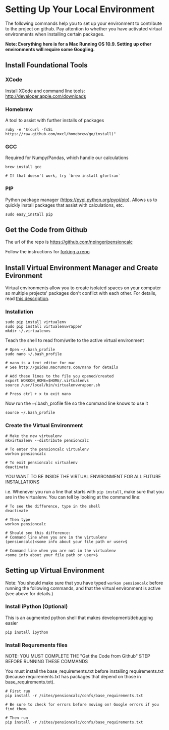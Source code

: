 # Setting Up Your Local Environment

The following commands help you to set up your environment to contribute to the project on github. Pay attention to whether you have activated virtual environments when installing certain packages.

**Note: Everything here is for a Mac Running OS 10.9. Setting up other environments will require some Googling.**

## Install Foundational Tools

### XCode

Install XCode and command line tools: http://developer.apple.com/downloads

### Homebrew

A tool to assist with further installs of packages

    ruby -e "$(curl -fsSL https://raw.github.com/mxcl/homebrew/go/install)"

### GCC

Required for Numpy/Pandas, which handle our calculations

    brew install gcc

    # If that doesn't work, try `brew install gfortran`

### PIP

Python package manager (https://pypi.python.org/pypi/pip). Allows us to quickly install packages that assist with calculations, etc.

    sudo easy_install pip


## Get the Code from Github

The url of the repo is https://github.com/npinger/pensioncalc

Follow the instructions for [forking a repo](https://help.github.com/articles/fork-a-repo/)

## Install Virtual Environment Manager and Create Evironment

Virtual environments allow you to create isolated spaces on your computer so multiple projects' packages don't conflict with each other. For details, read [this description](http://www.silverwareconsulting.com/index.cfm/2012/7/24/Getting-Started-with-virtualenv-and-virtualenvwrapper-in-Python).

### Installation

    sudo pip install virtualenv
    sudo pip install virtualenvwrapper
    mkdir ~/.virtualenvs

Teach the shell to read from/write to the active virtual environment

    # Open ~/.bash_profile
    sudo nano ~/.bash_profile

    # nano is a text editor for mac
    # See http://guides.macrumors.com/nano for details

    # Add these lines to the file you opened/created
    export WORKON_HOME=$HOME/.virtualenvs
    source /usr/local/bin/virtualenvwrapper.sh

    # Press ctrl + x to exit nano

Now run the ~/.bash_profile file so the command line knows to use it

    source ~/.bash_profile

### Create the Virtual Environment

    # Make the new virtualenv
    mkvirtualenv --distribute pensioncalc

    # To enter the pensioncalc virtualenv
    workon pensioncalc

    # To exit pensioncalc virtualenv
    deactivate

YOU WANT TO BE INSIDE THE VIRTUAL ENVIRONMENT FOR ALL FUTURE INSTALLATIONS

i.e. Whenever you run a line that starts with `pip install`, make sure that you are in the virtualenv. You can tell by looking at the command line:

    # To see the difference, type in the shell
    deactivate

    # Then type
    workon pensioncalc

    # Should see this difference:
    # Command line when you are in the virtualenv
    (pensioncalc)<some info about your file path or user>$

    # Command line when you are not in the virtualenv
    <some info about your file path or user>$


## Setting up Virtual Environment

Note: You should make sure that you have typed `workon pensioncalc` before running the following commands, and that the virtual environment is active (see above for details.)

### Install iPython (Optional)

This is an augmented python shell that makes development/debugging easier

    pip install ipython

### Install Requrements files

NOTE: YOU MUST COMPLETE THE "Get the Code from Github" STEP BEFORE RUNNING THESE COMMANDS

You must install the base_requirements.txt before installing requirements.txt (because requirements.txt has packages that depend on those in base_requirements.txt).

    # First run
    pip install -r /sites/pensioncalc/confs/base_requirements.txt

    # Be sure to check for errors before moving on! Google errors if you find them.

    # Then run
    pip install -r /sites/pensioncalc/confs/base_requirements.txt
